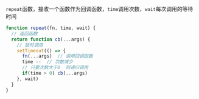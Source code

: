 `repeat`函数，接收一个函数作为回调函数，`time`调用次数，`wait`每次调用的等待时间

```javascript
function repeat(fn, time, wait) {
  // 返回函数
  return function cb(...args) {
    // 延时调用
    setTimeout(() => {
      fn(...args)  // 调用回调函数
      time --  // 次数减少
      // 只要次数大于0  则递归调用
      if(time > 0) cb(...args)
    }, wait)
  }
}
```

